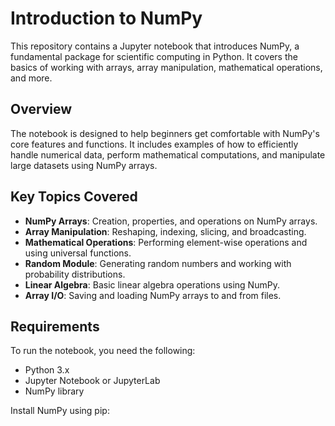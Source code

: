# Introduction to NumPy

This repository contains a Jupyter notebook that introduces NumPy, a fundamental package for scientific computing in Python. It covers the basics of working with arrays, array manipulation, mathematical operations, and more.

## Overview

The notebook is designed to help beginners get comfortable with NumPy's core features and functions. It includes examples of how to efficiently handle numerical data, perform mathematical computations, and manipulate large datasets using NumPy arrays.

## Key Topics Covered

- **NumPy Arrays**: Creation, properties, and operations on NumPy arrays.
- **Array Manipulation**: Reshaping, indexing, slicing, and broadcasting.
- **Mathematical Operations**: Performing element-wise operations and using universal functions.
- **Random Module**: Generating random numbers and working with probability distributions.
- **Linear Algebra**: Basic linear algebra operations using NumPy.
- **Array I/O**: Saving and loading NumPy arrays to and from files.

## Requirements

To run the notebook, you need the following:

- Python 3.x
- Jupyter Notebook or JupyterLab
- NumPy library

Install NumPy using pip:
